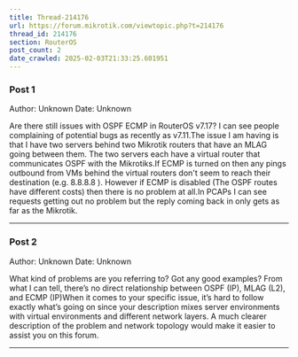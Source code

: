 ```yaml
---
title: Thread-214176
url: https://forum.mikrotik.com/viewtopic.php?t=214176
thread_id: 214176
section: RouterOS
post_count: 2
date_crawled: 2025-02-03T21:33:25.601951
---
```


### Post 1
Author: Unknown
Date: Unknown

Are there still issues with OSPF ECMP in RouterOS v7.17? I can see people complaining of potential bugs as recently as v7.11.The issue I am having is that I have two servers behind two Mikrotik routers that have an MLAG going between them. The two servers each have a virtual router that communicates OSPF with the Mikrotiks.If ECMP is turned on then any pings outbound from VMs behind the virtual routers don't seem to reach their destination (e.g. 8.8.8.8 ). However if ECMP is disabled (The OSPF routes have different costs) then there is no problem at all.In PCAPs I can see requests getting out no problem but the reply coming back in only gets as far as the Mikrotik.

---
### Post 2
Author: Unknown
Date: Unknown

What kind of problems are you referring to? Got any good examples? From what I can tell, there’s no direct relationship between OSPF (IP), MLAG (L2), and ECMP (IP)When it comes to your specific issue, it’s hard to follow exactly what’s going on since your description mixes server environments with virtual environments and different network layers. A much clearer description of the problem and network topology would make it easier to assist you on this forum.

---
